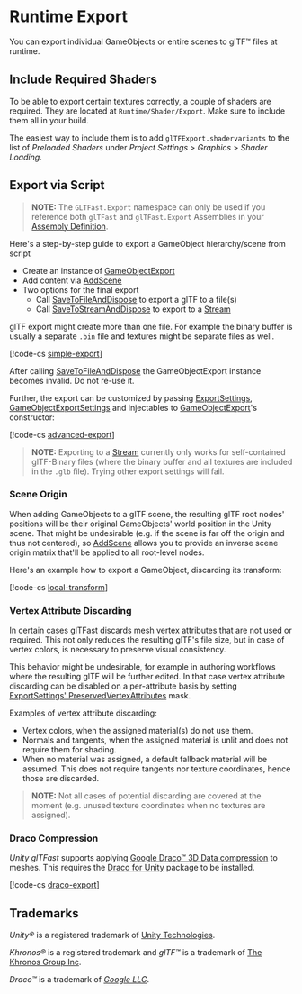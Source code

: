 # Runtime Export

You can export individual GameObjects or entire scenes to glTF&trade; files at runtime.

## Include Required Shaders

To be able to export certain textures correctly, a couple of shaders are required. They are located at `Runtime/Shader/Export`. Make sure to include them all in your build.

The easiest way to include them is to add `glTFExport.shadervariants` to the list of *Preloaded Shaders* under *Project Settings* > *Graphics* > *Shader Loading*.

## Export via Script

> **NOTE:** The `GLTFast.Export` namespace can only be used if you reference both `glTFast` and `glTFast.Export` Assemblies in your [Assembly Definition][asmdef].

Here's a step-by-step guide to export a GameObject hierarchy/scene from script

- Create an instance of [GameObjectExport](xref:GLTFast.Export.GameObjectExport)
- Add content via [AddScene](xref:GLTFast.Export.GameObjectExport.AddScene*)
- Two options for the final export
  - Call [SaveToFileAndDispose](xref:GLTFast.Export.GameObjectExport.SaveToFileAndDispose*) to export a glTF to a file(s)
  - Call [SaveToStreamAndDispose](xref:GLTFast.Export.GameObjectExport.SaveToStreamAndDispose*) to export to a [Stream][Stream]

glTF export might create more than one file. For example the binary buffer is usually a separate `.bin` file and textures might be separate files as well.

[!code-cs [simple-export](../DocumentationExamples/SimpleExport.cs#SimpleExport)]

After calling [SaveToFileAndDispose](xref:GLTFast.Export.GameObjectExport.SaveToFileAndDispose*) the GameObjectExport instance becomes invalid. Do not re-use it.

Further, the export can be customized by passing [ExportSettings](xref:GLTFast.Export.ExportSettings), [GameObjectExportSettings](xref:GLTFast.Export.GameObjectExportSettings) and injectables to [GameObjectExport](xref:GLTFast.Export.GameObjectExport)'s constructor:

[!code-cs [advanced-export](../DocumentationExamples/ExportSamples.cs#AdvancedExport)]

> **NOTE:** Exporting to a [Stream][Stream] currently only works for self-contained glTF-Binary files (where the binary buffer and all textures are included in the `.glb` file). Trying other export settings will fail.

### Scene Origin

When adding GameObjects to a glTF scene, the resulting glTF root nodes' positions will be their original GameObjects' world position in the Unity scene. That might be undesirable (e.g. if the scene is far off the origin and thus not centered), so [AddScene](xref:GLTFast.Export.GameObjectExport.AddScene(ICollection{UnityEngine.GameObject},Unity.Mathematics.float4x4,System.String)) allows you to provide an inverse scene origin matrix that'll be applied to all root-level nodes.

Here's an example how to export a GameObject, discarding its transform:

[!code-cs [local-transform](../DocumentationExamples/ExportSamples.cs#LocalTransform)]

### Vertex Attribute Discarding

In certain cases glTFast discards mesh vertex attributes that are not used or required. This not only reduces the resulting glTF's file size, but in case of vertex colors, is necessary to preserve visual consistency.

This behavior might be undesirable, for example in authoring workflows where the resulting glTF will be further edited. In that case vertex attribute discarding can be disabled on a per-attribute basis by setting [ExportSettings' PreservedVertexAttributes](xref:GLTFast.Export.ExportSettings.PreservedVertexAttributes) mask.

Examples of vertex attribute discarding:

- Vertex colors, when the assigned material(s) do not use them.
- Normals and tangents, when the assigned material is unlit and does not require them for shading.
- When no material was assigned, a default fallback material will be assumed. This does not require tangents nor texture coordinates, hence those are discarded.

> **NOTE:** Not all cases of potential discarding are covered at the moment (e.g. unused texture coordinates when no textures are assigned).

### Draco Compression

*Unity glTFast* supports applying [Google Draco&trade; 3D Data compression][Draco] to meshes. This requires the [Draco for Unity][DracoForUnity] package to be installed.

[!code-cs [draco-export](../DocumentationExamples/ExportSamples.cs#ExportSettingsDraco)]

## Trademarks

*Unity&reg;* is a registered trademark of [Unity Technologies][unity].

*Khronos&reg;* is a registered trademark and *glTF&trade;* is a trademark of [The Khronos Group Inc][khronos].

*Draco&trade;* is a trademark of [*Google LLC*][GoogleLLC].

[asmdef]: https://docs.unity3d.com/Manual/ScriptCompilationAssemblyDefinitionFiles.html
[Draco]: https://google.github.io/draco/
[DracoForUnity]: https://docs.unity3d.com/Packages/com.unity.cloud.draco@latest
[GoogleLLC]: https://about.google/
[khronos]: https://www.khronos.org
[unity]: https://unity.com
[Stream]: https://learn.microsoft.com/en-us/dotnet/api/system.io.stream
